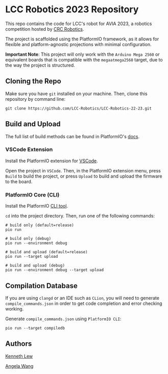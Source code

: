 # LCC Robotics 2023 Repository

This repo contains the code for LCC's robot for AVIA 2023, a robotics competition hosted
by [CRC Robotics](https://robo-crc.ca/).

The project is scaffolded using the PlatformIO framework, as it allows for flexible and platform-agnostic projections
with minimal configuration.

**Important Note**: This project will only work with the `Arduino Mega 2560` or equivalent boards that is compatible
with the `megaatmega2560` target, due to the way the project is structured.

## Cloning the Repo

Make sure you have `git` installed on your machine. Then, clone this repository by command line:

```shell
git clone https://github.com/LCC-Robotics/LCC-Robotics-22-23.git
```

## Build and Upload

The full list of build methods can be found in PlatformIO's [docs](https://docs.platformio.org/en/latest/).

### VSCode Extension

Install the PlatformIO extension
for [VSCode](https://marketplace.visualstudio.com/items?itemName=platformio.platformio-ide).

Open the project in `VSCode`. Then, in the PlatformIO extension menu, press `Build` to build the project, or
press `Upload` to build and upload the
firmware to the board.

### PlatformIO Core (CLI)

Install the PlatformIO [CLI tool](https://docs.platformio.org/en/stable/core/index.html).

`cd` into the project directory. Then, run one of the following commands:

```shell
# build only (default=release)
pio run

# build only (debug)
pio run --environment debug

# build and upload (default=release)
pio run --target upload

# build and upload (debug)
pio run --environment debug --target upload
```

## Compilation Database

If you are using `clangd` or an IDE such as `CLion`, you will need to generate `compile_commands.json` in order to get
code completion and error checking working.

Generate `compile_commands.json` using `PlatformIO CLI`:

```shell
pio run --target compiledb
```

## Authors

[Kenneth Lew](https://github.com/lew1101)

[Angela Wang](https://github.com/A-Blve)
